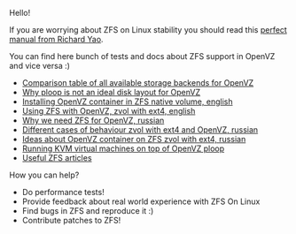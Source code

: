Hello!

If you are worrying about ZFS on Linux stability you should read this [perfect manual from Richard Yao](https://clusterhq.com/blog/state-zfs-on-linux/).

You can find here bunch of tests and docs about ZFS support in OpenVZ and vice versa :)

* [Comparison table of all available storage backends for OpenVZ](openvz_storage_backends.md)
* [Why ploop is not an ideal disk layout for OpenVZ](ploop_issues.md)
* [Installing OpenVZ container in ZFS native volume, english](OpenVZ_containers_on_zfs_filesystem.md)
* [Using ZFS with OpenVZ, zvol with ext4, english](http://www.stableit.ru/2014/07/using-zfs-with-openvz-openvzfs.html)
* [Why we need ZFS for OpenVZ, russian](why_russian.md)
* [Different cases of behaviour zvol with ext4 and OpenVZ, russian](zvol_ext4_cases.pdf)
* [Ideas about OpenVZ container on ZFS zvol with ext4, russian](openvz_and_zfs_zvol_ext4.pdf)
* [Running KVM virtual machines on top of OpenVZ ploop](http://www.stableit.ru/2014/07/installing-kvm-virtual-machines-on.html)
* [Useful ZFS articles](useful_zfs_articles.md)

How you can help?
* Do performance tests!
* Provide feedback about real world experience with ZFS On Linux
* Find bugs in ZFS and reproduce it :)
* Contribute patches to ZFS! 
